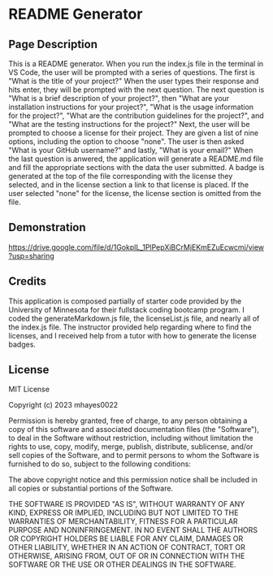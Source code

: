 # README Generator

## Page Description

This is a README generator. When you run the index.js file in the terminal in VS Code, the user will be prompted with a series of questions. The first is "What is the title of your project?" When the user types their response and hits enter, they will be prompted with the next question. The next question is "What is a brief description of your project?", then "What are your installation instructions for your project?", "What is the usage information for the 
project?", "What are the contribution guidelines for the project?", and "What are the testing instructions for the project?" Next, the user will be prompted to choose a license for their project. They are given a list of nine options, including the option to choose "none". The user is then asked "What is your GitHub username?" and lastly, "What is your email?" When the last question is anwered, the application will generate a README.md file and fill the appropriate sections with the data the user submitted. A badge is generated at the top of the file corresponding with the license they selected, and in the license section a link to that license is placed. If the user selected "none" for the license, the license section is omitted from the file.

## Demonstration

https://drive.google.com/file/d/1GokplL_1PlPepXiBCrMjEKmEZuEcwcmj/view?usp=sharing


## Credits

This application is composed partially of starter code provided by the University of Minnesota for their fullstack coding bootcamp program. I coded the generateMarkdown.js file, the 
licenseList.js file, and nearly all of the index.js file. The instructor provided help regarding where to find the licenses, and I received help from a tutor with how to generate the license badges. 

## License 

MIT License

Copyright (c) 2023 mhayes0022

Permission is hereby granted, free of charge, to any person obtaining a copy of this software and associated documentation files (the "Software"), to deal in the Software without restriction, including without limitation the rights to use, copy, modify, merge, publish, distribute, sublicense, and/or sell copies of the Software, and to permit persons to whom the Software is furnished to do so, subject to the following conditions:

The above copyright notice and this permission notice shall be included in all copies or substantial portions of the Software.

THE SOFTWARE IS PROVIDED "AS IS", WITHOUT WARRANTY OF ANY KIND, EXPRESS OR IMPLIED, INCLUDING BUT NOT LIMITED TO THE WARRANTIES OF MERCHANTABILITY, FITNESS FOR A PARTICULAR PURPOSE AND NONINFRINGEMENT. IN NO EVENT SHALL THE AUTHORS OR COPYRIGHT HOLDERS BE LIABLE FOR ANY CLAIM, DAMAGES OR OTHER LIABILITY, WHETHER IN AN ACTION OF CONTRACT, TORT OR OTHERWISE, ARISING FROM, OUT OF OR IN CONNECTION WITH THE SOFTWARE OR THE USE OR OTHER DEALINGS IN THE SOFTWARE.



